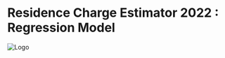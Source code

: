 # Residence Charge Estimator 2022 : Regression Model
![Logo](https://github.com/Sohail00786/Residence-Charge-Estimator-2022-Regression-Model/blob/b19d5cb5fa361331e7a0427d30ed4afe802df7c7/Untitled.gif)
